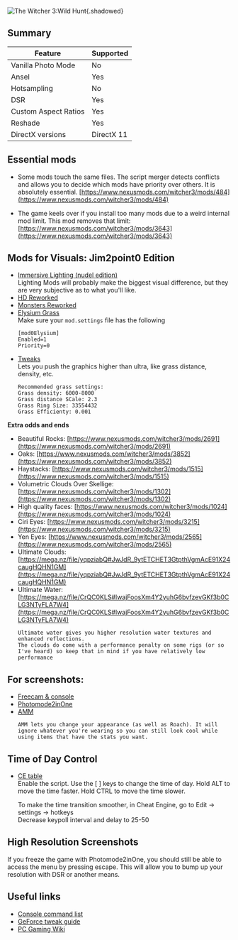 ![The Witcher 3:Wild Hunt](Images\witcher3_header.png "Shot by Otis_Inf"){.shadowed}

## Summary

Feature | Supported
--|--
Vanilla Photo Mode | No
Ansel | Yes
Hotsampling | No
DSR | Yes
Custom Aspect Ratios | Yes
Reshade | Yes
DirectX versions | DirectX 11

Essential mods
--
* Some mods touch the same files. The script merger detects conflicts and allows you to decide which mods have priority over others. It is absolutely essential.
[https://www.nexusmods.com/witcher3/mods/484](https://www.nexusmods.com/witcher3/mods/484)

* The game keels over if you install too many mods due to a weird internal mod limit. This mod removes that limit: [https://www.nexusmods.com/witcher3/mods/3643](https://www.nexusmods.com/witcher3/mods/3643)

Mods for Visuals: Jim2point0 Edition
--
* [Immersive Lighting (nudel edition)](https://www.nexusmods.com/witcher3/mods/3953)  
Lighting Mods will probably make the biggest visual difference, but they are very subjective as to what you'll like.
* [HD Reworked](https://www.nexusmods.com/witcher3/mods/1021/)
* [Monsters Reworked](https://www.nexusmods.com/witcher3/mods/3580)
* [Elysium Grass](https://drive.google.com/file/d/1lGsFSyc3_7LitGL3csqk8ZntbAbbLWUb/view)  
    Make sure your `mod.settings` file has the following
    ```
    [mod0Elysium]
    Enabled=1
    Priority=0
    ```
* [Tweaks](https://www.nexusmods.com/witcher3/mods/2658)  
    Lets you push the graphics higher than ultra, like grass distance, density, etc.
    ```
    Recommended grass settings:
    Grass density: 6000-8000
    Grass distance SCale: 2.3
    Grass Ring Size: 33554432
    Grass Efficienty: 0.001
    ```

**Extra odds and ends**

* Beautiful Rocks: [https://www.nexusmods.com/witcher3/mods/2691](https://www.nexusmods.com/witcher3/mods/2691)  
* Oaks: [https://www.nexusmods.com/witcher3/mods/3852](https://www.nexusmods.com/witcher3/mods/3852)  
* Haystacks: [https://www.nexusmods.com/witcher3/mods/1515](https://www.nexusmods.com/witcher3/mods/1515)  
* Volumetric Clouds Over Skellige: [https://www.nexusmods.com/witcher3/mods/1302](https://www.nexusmods.com/witcher3/mods/1302)  
* High quality faces: [https://www.nexusmods.com/witcher3/mods/1024](https://www.nexusmods.com/witcher3/mods/1024)  
* Ciri Eyes: [https://www.nexusmods.com/witcher3/mods/3215](https://www.nexusmods.com/witcher3/mods/3215)  
* Yen Eyes: [https://www.nexusmods.com/witcher3/mods/2565](https://www.nexusmods.com/witcher3/mods/2565)  
* Ultimate Clouds: [https://mega.nz/file/yqpziabQ#JwJdR_9ytETCHET3GtpthVgmAcE91X24caugHQHN1GM](https://mega.nz/file/yqpziabQ#JwJdR_9ytETCHET3GtpthVgmAcE91X24caugHQHN1GM)  
* Ultimate Water: [https://mega.nz/file/CrQC0KLS#lwajFoosXm4Y2yuhG6bvfzevGKf3b0CLG3NTyFLA7W4](https://mega.nz/file/CrQC0KLS#lwajFoosXm4Y2yuhG6bvfzevGKf3b0CLG3NTyFLA7W4)  
    ```
    Ultimate water gives you higher resolution water textures and enhanced reflections. 
    The clouds do come with a performance penalty on some rigs (or so I've heard) so keep that in mind if you have relatively low performance
    ```
For screenshots:
--
* [Freecam & console](https://www.nexusmods.com/witcher3/mods/3574)  
* [Photomode2inOne](https://www.nexusmods.com/witcher3/mods/190)  
* [AMM](https://www.nexusmods.com/witcher3/mods/780)    
    ```
    AMM lets you change your appearance (as well as Roach). It will ignore whatever you're wearing so you can still look cool while using items that have the stats you want.
    ```

Time of Day Control
--
* [CE table](../CheatTables/witcher3.CT)  
Enable the script. Use the [ ] keys to change the time of day.
Hold ALT to move the time faster.
Hold CTRL to move the time slower. 

    To make the time transition smoother, in Cheat Engine, go to Edit -> settings -> hotkeys  
    Decrease keypoll interval and delay to 25-50

High Resolution Screenshots
--
If you freeze the game with Photomode2inOne, you should still be able to access the menu by pressing escape. This will allow you to bump up your resolution with DSR or another means. 

## Useful links

* [Console command list](https://commands.gg/witcher3)
* [GeForce tweak guide](https://www.geforce.com/whats-new/guides/the-witcher-3-wild-hunt-graphics-performance-and-tweaking-guide)
* [PC Gaming Wiki](https://pcgamingwiki.com/wiki/The_Witcher_3:_Wild_Hunt)